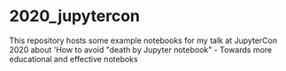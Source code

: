 # 2020_jupytercon
This repository hosts some example notebooks for my talk at JupyterCon 2020 about 'How to avoid "death by Jupyter notebook" - Towards more educational and effective noteboks
